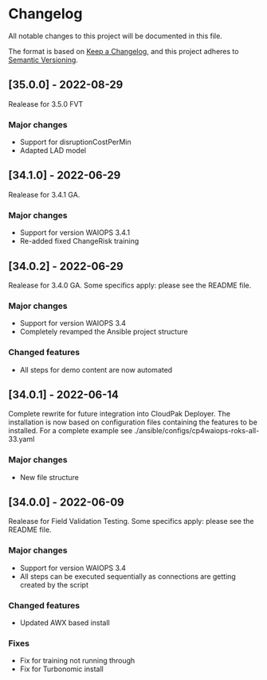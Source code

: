 # Changelog

All notable changes to this project will be documented in this file.

The format is based on [Keep a Changelog](https://keepachangelog.com/en/1.0.0/),
and this project adheres to [Semantic Versioning](https://semver.org/spec/v2.0.0.html).


## [35.0.0] - 2022-08-29

Realease for 3.5.0 FVT 

### Major changes

- Support for disruptionCostPerMin
- Adapted LAD model






## [34.1.0] - 2022-06-29

Realease for 3.4.1 GA. 

### Major changes

- Support for version WAIOPS 3.4.1
- Re-added fixed ChangeRisk training






## [34.0.2] - 2022-06-29

Realease for 3.4.0 GA. 
Some specifics apply: please see the README file.

### Major changes

- Support for version WAIOPS 3.4
- Completely revamped the Ansible project structure

### Changed features

- All steps for demo content are now automated



## [34.0.1] - 2022-06-14

Complete rewrite for future integration into CloudPak Deployer.
The installation is now based on configuration files containing the features to be installed.
For a complete example see ./ansible/configs/cp4waiops-roks-all-33.yaml 

### Major changes

- New file structure



## [34.0.0] - 2022-06-09

Realease for Field Validation Testing. 
Some specifics apply: please see the README file.

### Major changes

- Support for version WAIOPS 3.4
- All steps can be executed sequentially as connections are getting created by the script

### Changed features

- Updated AWX based install

### Fixes

- Fix for training not running through
- Fix for Turbonomic install